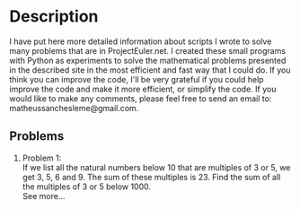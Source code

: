 <!DOCTYPE html>
<html>
<head></head> 
<body>
<h1>Description</h1>  
<p>  
I have put here more detailed information about scripts I wrote to solve many problems that are in ProjectEuler.net. I created these small programs with Python as experiments to solve the mathematical problems presented in the described site in the most efficient and fast way that I could do.
If you think you can improve the code, I'll be very grateful if you could help improve the code and make it more efficient, or simplify the code.
If you would like to make any comments, please feel free to send an email to:
matheussanchesleme@gmail.com.
</p>
<h2>Problems</h2>  
<ol>
<li>
<p>  
Problem 1:</br>
If we list all the natural numbers below 10 that are multiples of 3 or 5, we get 3, 5, 6 and 9. The sum of these multiples is 23.
Find the sum of all the multiples of 3 or 5 below 1000.</br><a heref="https://github.com/Monoclinico/Project-Euler-Solutions/blob/master/euler_1.py">See more...</a>
</p>
</li>
</ol>
</body>
</html> 
